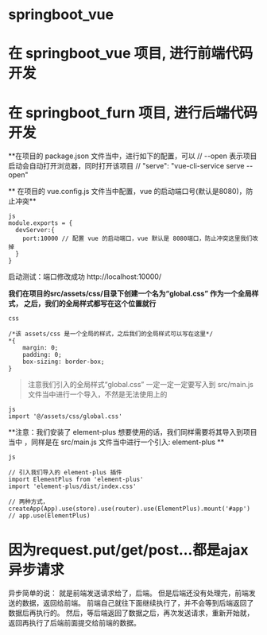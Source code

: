 # springboot_vue


# 在 springboot_vue 项目, 进行前端代码开发 

# 在 springboot_furn 项目, 进行后端代码开发

**在项目的 package.json 文件当中，进行如下的配置，可以
  //    --open 表示项目启动会自动打开浏览器，同时打开该项目
  //    "serve": "vue-cli-service serve --open"

** 在项目的 vue.config.js 文件当中配置，vue 的启动端口号(默认是8080)，防止冲突**
```
js
module.exports = {
  devServer:{
    port:10000 // 配置 vue 的启动端口，vue 默认是 8080端口，防止冲突这里我们改掉
  }
}

```
启动测试：端口修改成功
http://localhost:10000/


**我们在项目的src/assets/css/目录下创建一个名为“global.css” 作为一个全局样式，
之后，我们的全局样式都写在这个位置就行**
```
css

/*该 assets/css 是一个全局的样式，之后我们的全局样式可以写在这里*/
*{
    margin: 0;
    padding: 0;
    box-sizing: border-box;
}

```

> 注意我们引入的全局样式“global.css” 一定一定一定要写入到 src/main.js 文件当中进行一个导入，不然是无法使用上的
```
js
import '@/assets/css/global.css'  
```

**注意：我们安装了  element-plus 想要使用的话，我们同样需要将其导入到项目当中
，同样是在 src/main.js 文件当中进行一个引入: element-plus 
** 
```
js

// 引入我们导入的 element-plus 插件
import ElementPlus from 'element-plus'
import 'element-plus/dist/index.css'

// 两种方式，
createApp(App).use(store).use(router).use(ElementPlus).mount('#app')
// app.use(ElementPlus)

```

# 因为request.put/get/post...都是ajax异步请求
异步简单的说：
就是前端发送请求给了，后端。
但是后端还没有处理完，前端发送的数据，返回给前端。
前端自己就往下面继续执行了，并不会等到后端返回了数据后再执行的。
然后，等后端返回了数据之后，再次发送请求，重新开始就，返回再执行了后端前面提交给前端的数据。
